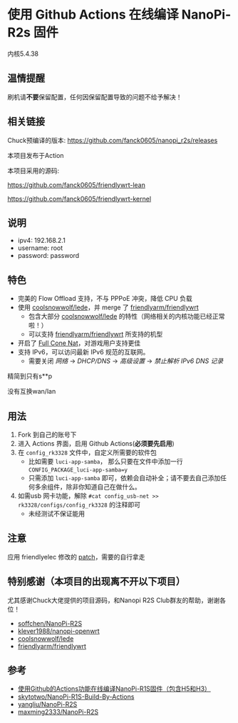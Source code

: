 # 使用 Github Actions 在线编译 NanoPi-R2s 固件

内核5.4.38

## 温情提醒
刷机请**不要**保留配置，任何因保留配置导致的问题不给予解决！

## 相关链接
Chuck预编译的版本: https://github.com/fanck0605/nanopi_r2s/releases

本项目发布于Action

本项目采用的源码: 

https://github.com/fanck0605/friendlywrt-lean

https://github.com/fanck0605/friendlywrt-kernel

## 说明
* ipv4: 192.168.2.1
* username: root
* password: password

## 特色
* 完美的 Flow Offload 支持，不与 PPPoE 冲突，降低 CPU 负载
* 使用 [coolsnowwolf/lede](https://github.com/coolsnowwolf/lede)，并 merge 了 [friendlyarm/friendlywrt](https://github.com/friendlyarm/friendlywrt)
    - 包含大部分 [coolsnowwolf/lede](https://github.com/coolsnowwolf/lede) 的特性（网络相关的内核功能已经正常啦！）
    - 可以支持 [friendlyarm/friendlywrt](https://github.com/friendlyarm/friendlywrt) 所支持的机型
* 开启了 [Full Cone Nat](https://github.com/Chion82/netfilter-full-cone-nat)，对游戏用户支持更佳
* 支持 IPv6，可以访问最新 IPv6 规范的互联网。
    - 需要关闭 *网络* -> *DHCP/DNS* -> *高级设置* -> *禁止解析 IPv6 DNS 记录*
    
精简到只有s**p

没有互换wan/lan

## 用法
1. Fork 到自己的账号下
2. 进入 Actions 界面，启用 Github Actions(**必须要先启用**)
3. 在 `config_rk3328` 文件中，自定义所需要的软件包
     - 比如需要 `luci-app-samba`， 那么只要在文件中添加一行 `CONFIG_PACKAGE_luci-app-samba=y`
     - 只需添加 `luci-app-samba` 即可，依赖会自动补全；请不要去自己添加任何多余组件，除非你知道自己在做什么。
4. 如需usb 网卡功能，解除 `#cat config_usb-net >> rk3328/configs/config_rk3328` 的注释即可
     - 未经测试不保证能用

## 注意
应用 friendlyelec 修改的 [patch](https://github.com/fanck0605/nanopi_r2s/raw/lean/patches/002-openwrt-apply-friendlywrt.patch)，需要的自行拿走

## 特别感谢（本项目的出现离不开以下项目）

尤其感谢Chuck大佬提供的项目源码，和Nanopi R2S Club群友的帮助，谢谢各位！

* [soffchen/NanoPi-R2S](https://github.com/soffchen/NanoPi-R2S)
* [klever1988/nanopi-openwrt](https://github.com/klever1988/nanopi-openwrt)
* [coolsnowwolf/lede](https://github.com/coolsnowwolf/lede)
* [friendlyarm/friendlywrt](https://github.com/friendlyarm/friendlywrt)

## 参考
* [使用Github的Actions功能在线编译NanoPi-R1S固件（包含H5和H3）](https://totoro.site/index.php/archives/70/)
* [skytotwo/NanoPi-R1S-Build-By-Actions](https://github.com/skytotwo/NanoPi-R1S-Build-By-Actions)
* [yangliu/NanoPi-R2S](https://github.com/yangliu/NanoPi-R2S)
* [maxming2333/NanoPi-R2S](https://github.com/maxming2333/NanoPi-R2S)
